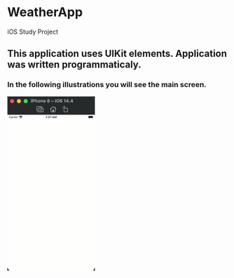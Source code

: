 # WeatherApp

iOS Study Project

## This application uses UIKit elements. Application was written programmaticaly.

### In the following illustrations you will see the main screen.


<img src="https://github.com/konoin/WeatherApp/blob/main/Application.gif" width="200">
